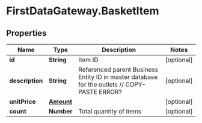 # FirstDataGateway.BasketItem

## Properties
Name | Type | Description | Notes
------------ | ------------- | ------------- | -------------
**id** | **String** | Item ID | [optional] 
**description** | **String** | Referenced parent Business Entity ID in master database for the outlets // COPY-PASTE ERROR? | [optional] 
**unitPrice** | [**Amount**](Amount.md) |  | [optional] 
**count** | **Number** | Total quantity of items | [optional] 


